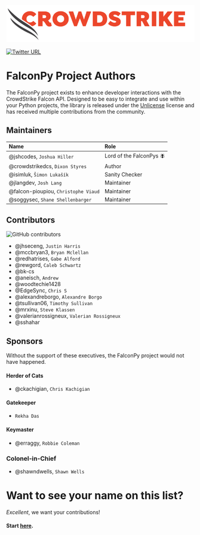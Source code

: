 ![CrowdStrike FalconPy](https://raw.githubusercontent.com/CrowdStrike/falconpy/main/docs/asset/cs-logo.png)

[![Twitter URL](https://img.shields.io/twitter/url?label=Follow%20%40CrowdStrike&style=social&url=https%3A%2F%2Ftwitter.com%2FCrowdStrike)](https://twitter.com/CrowdStrike)

# FalconPy Project Authors
The FalconPy project exists to enhance developer interactions with the CrowdStrike Falcon API. Designed to be easy to integrate and use within your Python projects, the library is released under the [Unlicense](LICENSE) license and has received multiple contributions
from the community.

## Maintainers
| Name | Role |
| :--- | :--- |
| @jshcodes, `Joshua Hiller` | Lord of the FalconPys 🪰 |
| @crowdstrikedcs, `Dixon Styres` | Author |
| @isimluk, `Šimon Lukašík` | Sanity Checker |
| @jlangdev, `Josh Lang` | Maintainer |
| @falcon-pioupiou, `Christophe Viaud` | Maintainer |
| @soggysec, `Shane Shellenbarger` | Maintainer |

## Contributors

![GitHub contributors](https://img.shields.io/github/contributors/CrowdStrike/falconpy)

+ @jhseceng, `Justin Harris`
+ @mccbryan3, `Bryan Mclellan`
+ @redhatrises, `Gabe Alford`
+ @rewgord, `Caleb Schwartz`
+ @bk-cs
+ @aneisch, `Andrew`
+ @woodtechie1428
+ @EdgeSync, `Chris S`
+ @alexandreborgo, `Alexandre Borgo`
+ @tsullivan06, `Timothy Sullivan`
+ @mrxinu, `Steve Klassen`
+ @valerianrossigneux, `Valerian Rossigneux`
+ @sshahar

## Sponsors
Without the support of these executives, the FalconPy project would not have happened.

#### Herder of Cats
+ @ckachigian, `Chris Kachigian`

#### Gatekeeper
+ `Rekha Das`

#### Keymaster
+ @erraggy, `Robbie Coleman`

### Colonel-in-Chief
+ @shawndwells, `Shawn Wells`


# Want to see your name on this list?
_Excellent_, we want your contributions! 

#### Start [here](CONTRIBUTING.md).
